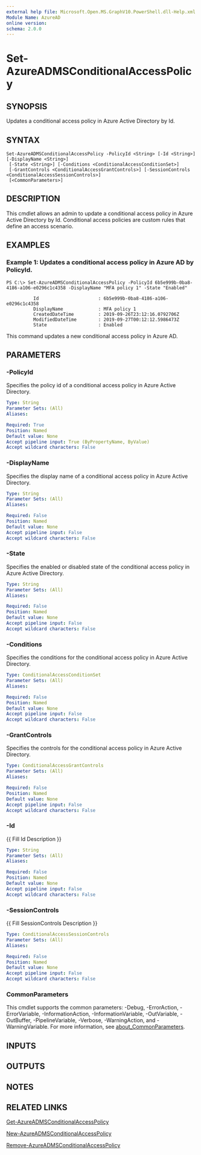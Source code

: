```yaml
---
external help file: Microsoft.Open.MS.GraphV10.PowerShell.dll-Help.xml
Module Name: AzureAD
online version:
schema: 2.0.0
---
```


# Set-AzureADMSConditionalAccessPolicy

## SYNOPSIS
Updates a conditional access policy in Azure Active Directory by Id.

## SYNTAX

```
Set-AzureADMSConditionalAccessPolicy -PolicyId <String> [-Id <String>] [-DisplayName <String>]
 [-State <String>] [-Conditions <ConditionalAccessConditionSet>]
 [-GrantControls <ConditionalAccessGrantControls>] [-SessionControls <ConditionalAccessSessionControls>]
 [<CommonParameters>]
```

## DESCRIPTION
This cmdlet allows an admin to update a conditional access policy in Azure Active Directory by Id.
Conditional access policies are custom rules that define an access scenario.

## EXAMPLES

### Example 1: Updates a conditional access policy in Azure AD by PolicyId.
```
PS C:\> Set-AzureADMSConditionalAccessPolicy -PolicyId 6b5e999b-0ba8-4186-a106-e0296c1c4358 -DisplayName "MFA policy 1" -State "Enabled"

          Id                      : 6b5e999b-0ba8-4186-a106-e0296c1c4358
          DisplayName             : MFA policy 1
          CreatedDateTime         : 2019-09-26T23:12:16.0792706Z
          ModifiedDateTime        : 2019-09-27T00:12:12.5986473Z
          State                   : Enabled
```

This command updates a new conditional access policy in Azure AD.

## PARAMETERS

### -PolicyId
Specifies the policy id of a conditional access policy in Azure Active Directory.

```yaml
Type: String
Parameter Sets: (All)
Aliases:

Required: True
Position: Named
Default value: None
Accept pipeline input: True (ByPropertyName, ByValue)
Accept wildcard characters: False
```

### -DisplayName
Specifies the display name of a conditional access policy in Azure Active Directory.

```yaml
Type: String
Parameter Sets: (All)
Aliases:

Required: False
Position: Named
Default value: None
Accept pipeline input: False
Accept wildcard characters: False
```

### -State
Specifies the enabled or disabled state of the conditional access policy in Azure Active Directory.

```yaml
Type: String
Parameter Sets: (All)
Aliases:

Required: False
Position: Named
Default value: None
Accept pipeline input: False
Accept wildcard characters: False
```

### -Conditions
Specifies the conditions for the conditional access policy in Azure Active Directory.

```yaml
Type: ConditionalAccessConditionSet
Parameter Sets: (All)
Aliases:

Required: False
Position: Named
Default value: None
Accept pipeline input: False
Accept wildcard characters: False
```

### -GrantControls
Specifies the controls for the conditional access policy in Azure Active Directory.

```yaml
Type: ConditionalAccessGrantControls
Parameter Sets: (All)
Aliases:

Required: False
Position: Named
Default value: None
Accept pipeline input: False
Accept wildcard characters: False
```

### -Id
{{ Fill Id Description }}

```yaml
Type: String
Parameter Sets: (All)
Aliases:

Required: False
Position: Named
Default value: None
Accept pipeline input: False
Accept wildcard characters: False
```

### -SessionControls
{{ Fill SessionControls Description }}

```yaml
Type: ConditionalAccessSessionControls
Parameter Sets: (All)
Aliases:

Required: False
Position: Named
Default value: None
Accept pipeline input: False
Accept wildcard characters: False
```

### CommonParameters
This cmdlet supports the common parameters: -Debug, -ErrorAction, -ErrorVariable, -InformationAction, -InformationVariable, -OutVariable, -OutBuffer, -PipelineVariable, -Verbose, -WarningAction, and -WarningVariable. For more information, see [about_CommonParameters](http://go.microsoft.com/fwlink/?LinkID=113216).

## INPUTS

## OUTPUTS

## NOTES
## RELATED LINKS

[Get-AzureADMSConditionalAccessPolicy]()

[New-AzureADMSConditionalAccessPolicy]()

[Remove-AzureADMSConditionalAccessPolicy]()

